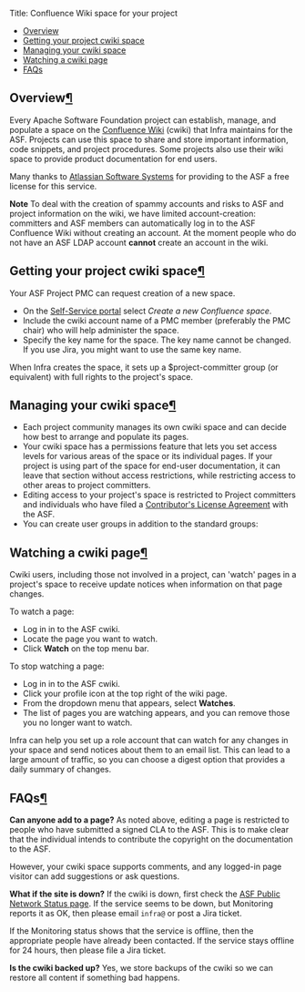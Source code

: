 Title: Confluence Wiki space for your project

  - <a href="#overview">Overview</a>
  - <a href="#getting">Getting your project cwiki space</a>
  - <a href="#managing">Managing your cwiki space</a>
  - <a href="#watching">Watching a cwiki page</a>
  - <a href="#faqs">FAQs</a>

<h2 id="overview">Overview<a class="headerlink" href="#overview" title="Permanent link">&para;</a></h2>
Every Apache Software Foundation project can establish, manage, and populate a space on the <a href="https://cwiki.apache.org/confluence/" target="_blank">Confluence Wiki</a> (cwiki) that Infra maintains for the ASF. Projects can use this space to share and store important information, code snippets, and project procedures. Some projects also use their wiki space to provide product documentation for end users.

Many thanks to <a href="http://www.atlassian.com/" target="_blank">Atlassian Software Systems</a> for providing to the ASF a free license for this service.

**Note** To deal with the creation of spammy accounts and risks to ASF and project information on the wiki, we have limited account-creation: committers and ASF members can automatically log in to the ASF Confluence Wiki without creating an account. At the moment people who do not have an ASF LDAP account **cannot** create an account in the wiki.

<h2 id="getting">Getting your project cwiki space<a class="headerlink" href="#getting" title="Permanent link">&para;</a></h2>
Your ASF Project PMC can request creation of a new space.

  - On the <a href="https://selfserve.apache.org/" target="_blank">Self-Service portal</a> select _Create a new Confluence space_.
  - Include the cwiki account name of a PMC member (preferably the PMC chair) who will help administer the space.
  - Specify the key name for the space. The key name cannot be changed. If you use Jira, you might want to use the same key name.

When Infra creates the space, it sets up a $project-committer group (or equivalent) with full rights to the project's space.

<h2 id="managing">Managing your cwiki space<a class="headerlink" href="#managing" title="Permanent link">&para;</a></h2>

  - Each project community manages its own cwiki space and can decide how best to arrange and populate its pages.
  - Your cwiki space has a permissions feature that lets you set access levels for various areas of the space or its individual pages. If your project is using part of the space for end-user documentation, it can leave that section without access restrictions, while restricting access to other areas to project committers.
  - Editing access to your project's space is restricted to Project committers and individuals who have filed a <a href="http://www.apache.org/licenses/" target="_blank">Contributor's License Agreement</a> with the ASF.
  - You can create user groups in addition to the standard groups:
  
<h2 id="watching">Watching a cwiki page<a class="headerlink" href="#watching" title="Permanent link">&para;</a></h2>
Cwiki users, including those not involved in a project, can 'watch' pages in a project's space to receive update notices when information on that page changes. 

To watch a page: 
  
  - Log in in to the ASF cwiki.
  - Locate the page you want to watch.
  - Click **Watch** on the top menu bar. 

To stop watching a page:

  - Log in in to the ASF cwiki.
  - Click your profile icon at the top right of the wiki page.
  - From the dropdown menu that appears, select **Watches**. 
  - The list of pages you are watching appears, and you can remove those you no longer want to watch.
  
Infra can help you set up a role account that can watch for any changes in your space and send notices about them to an email list. This can lead to a large amount of traffic, so you can choose a digest option that provides a daily summary of changes.
  
<h2 id="faqs">FAQs<a class="headerlink" href="#faqs" title="Permanent link">&para;</a></h2>

**Can anyone add to a page?** As noted above, editing a page is restricted to people who have submitted a signed CLA to the ASF. This is to make clear that the individual intends to contribute the copyright on the documentation to the ASF.

However, your cwiki space supports comments, and any logged-in page visitor can add suggestions or ask questions.

**What if the site is down?** If the cwiki is down, first check the <a href="http://monitoring.apache.org/status/" target="_blank">ASF Public Network Status page</a>. If the service seems to be down, but Monitoring reports it as OK, then please email `infra@` or post a Jira ticket.

If the Monitoring status shows that the service is offline, then the appropriate people have already been contacted. If the service stays offline for 24 hours, then please file a Jira ticket.

**Is the cwiki backed up?** Yes, we store backups of the cwiki so we can restore all content if something bad happens.
